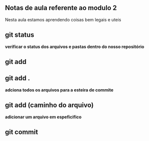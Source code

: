 ## Notas de aula referente ao modulo 2

Nesta aula estamos aprendendo coisas bem legais e uteis

## git status
**verificar o status dos arquivos e pastas dentro do nosso repositório**

## git add


## git add .
**adciona todos os arquivos para a esteira de commite**

## git add (caminho do arquivo)
**adicionar um arquivo em espeficifico**

## git commit